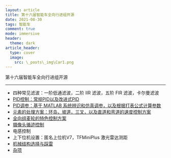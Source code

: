 ```yaml
---
layout: article
title: 第十六届智能车全向行进组开源
date: 2021-08-30
tags: 智能车
comment: true
mode: immersive
header:
  theme: dark
article_header:
  type: cover
  image:
    src: \_posts\_img\Car1.png
---
```


第十六届智能车全向行进组开源

<!--more-->



------

* 四种常见滤波：一阶低通滤波，二阶 IIR 滤波，五阶 FIR 滤波，卡尔曼滤波
* [PID控制：常规PID以及改进式PID](https://ittuann.github.io/2021/08/28/CarPID.html)
* [PID调参：基于 MATLAB 系统辨识和仿真调参，以及根据打表公式计算参数](https://ittuann.github.io/2021/08/28/CarPIDAdjust)
* [元素的处理方案：环岛，坡道，三叉，以及直道和弯道的速度控制方案](https://ittuann.github.io/2021/08/28/CarElement.html)
* [全向组麦轮的特色控制方案](https://ittuann.github.io/2021/08/28/CarSpControl.html)
* [摄像头循迹控制](https://ittuann.github.io/2021/08/28/CarTracking.html)
* 电感控制
* 上下位机设置：匿名上位机V7，TFMiniPlus 激光雷达测距
* [机械结构选择与踩雷](https://ittuann.github.io/2021/08/28/CarMachine.html)
* [杂项](https://ittuann.github.io/2021/08/28/CarOthers.html)

